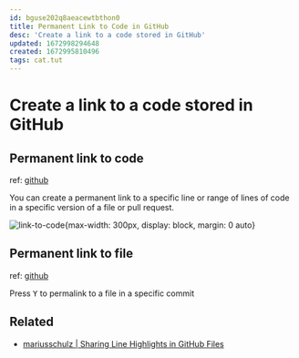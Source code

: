 ```yaml
---
id: bguse202q8aeacewtbthon0
title: Permanent Link to Code in GitHub
desc: 'Create a link to a code stored in GitHub'
updated: 1672998294648
created: 1672995810496
tags: cat.tut
---
```

# Create a link to a code stored in GitHub

## Permanent link to code

ref: [github](https://docs.github.com/en/get-started/writing-on-github/working-with-advanced-formatting/creating-a-permanent-link-to-a-code-snippet)

You can create a permanent link to a specific line or range of lines of code in a specific version of a file or pull request.

![link-to-code](https://docs.github.com/assets/cb-46532/images/help/repository/copy-permalink-specific-line.png){max-width: 300px, display: block, margin: 0 auto}

## Permanent link to file

ref: [github](https://docs.github.com/en/repositories/working-with-files/using-files/getting-permanent-links-to-files)

Press <kbd>Y</kbd> to permalink to a file in a specific commit

## Related

- [mariusschulz | Sharing Line Highlights in GitHub Files](https://mariusschulz.com/blog/sharing-line-highlights-in-github-files)